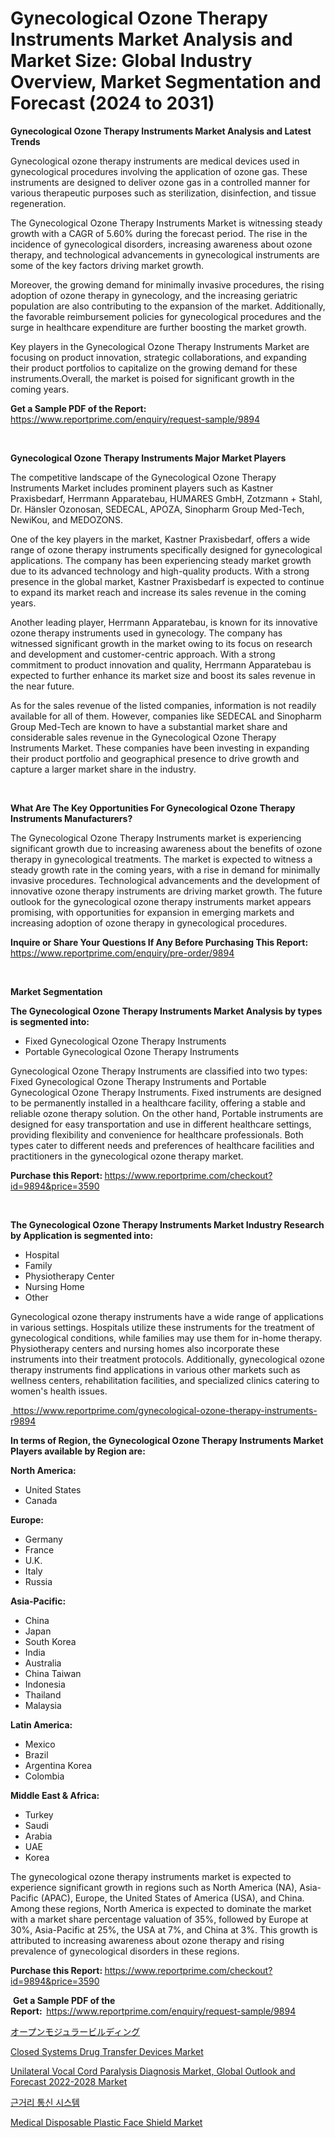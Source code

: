 <p><h1>Gynecological Ozone Therapy Instruments Market Analysis and Market Size: Global Industry Overview, Market Segmentation and Forecast (2024 to 2031)</h1></p><p><strong>Gynecological Ozone Therapy Instruments Market Analysis and Latest Trends</strong></p>
<p><p>Gynecological ozone therapy instruments are medical devices used in gynecological procedures involving the application of ozone gas. These instruments are designed to deliver ozone gas in a controlled manner for various therapeutic purposes such as sterilization, disinfection, and tissue regeneration.</p><p>The Gynecological Ozone Therapy Instruments Market is witnessing steady growth with a CAGR of 5.60% during the forecast period. The rise in the incidence of gynecological disorders, increasing awareness about ozone therapy, and technological advancements in gynecological instruments are some of the key factors driving market growth.</p><p>Moreover, the growing demand for minimally invasive procedures, the rising adoption of ozone therapy in gynecology, and the increasing geriatric population are also contributing to the expansion of the market. Additionally, the favorable reimbursement policies for gynecological procedures and the surge in healthcare expenditure are further boosting the market growth.</p><p>Key players in the Gynecological Ozone Therapy Instruments Market are focusing on product innovation, strategic collaborations, and expanding their product portfolios to capitalize on the growing demand for these instruments.Overall, the market is poised for significant growth in the coming years.</p></p>
<p><strong>Get a Sample PDF of the Report:&nbsp;</strong> <a href="https://www.reportprime.com/enquiry/request-sample/9894">https://www.reportprime.com/enquiry/request-sample/9894</a></p>
<p>&nbsp;</p>
<p><strong>Gynecological Ozone Therapy Instruments Major Market Players</strong></p>
<p><p>The competitive landscape of the Gynecological Ozone Therapy Instruments Market includes prominent players such as Kastner Praxisbedarf, Herrmann Apparatebau, HUMARES GmbH, Zotzmann + Stahl, Dr. Hänsler Ozonosan, SEDECAL, APOZA, Sinopharm Group Med-Tech, NewiKou, and MEDOZONS.</p><p>One of the key players in the market, Kastner Praxisbedarf, offers a wide range of ozone therapy instruments specifically designed for gynecological applications. The company has been experiencing steady market growth due to its advanced technology and high-quality products. With a strong presence in the global market, Kastner Praxisbedarf is expected to continue to expand its market reach and increase its sales revenue in the coming years.</p><p>Another leading player, Herrmann Apparatebau, is known for its innovative ozone therapy instruments used in gynecology. The company has witnessed significant growth in the market owing to its focus on research and development and customer-centric approach. With a strong commitment to product innovation and quality, Herrmann Apparatebau is expected to further enhance its market size and boost its sales revenue in the near future.</p><p>As for the sales revenue of the listed companies, information is not readily available for all of them. However, companies like SEDECAL and Sinopharm Group Med-Tech are known to have a substantial market share and considerable sales revenue in the Gynecological Ozone Therapy Instruments Market. These companies have been investing in expanding their product portfolio and geographical presence to drive growth and capture a larger market share in the industry.</p></p>
<p>&nbsp;</p>
<p><strong>What Are The Key Opportunities For Gynecological Ozone Therapy Instruments Manufacturers?</strong></p>
<p><p>The Gynecological Ozone Therapy Instruments market is experiencing significant growth due to increasing awareness about the benefits of ozone therapy in gynecological treatments. The market is expected to witness a steady growth rate in the coming years, with a rise in demand for minimally invasive procedures. Technological advancements and the development of innovative ozone therapy instruments are driving market growth. The future outlook for the gynecological ozone therapy instruments market appears promising, with opportunities for expansion in emerging markets and increasing adoption of ozone therapy in gynecological procedures.</p></p>
<p><strong>Inquire or Share Your Questions If Any Before Purchasing This Report:</strong> <a href="https://www.reportprime.com/enquiry/pre-order/9894">https://www.reportprime.com/enquiry/pre-order/9894</a></p>
<p>&nbsp;</p>
<p><strong>Market Segmentation</strong></p>
<p><strong>The Gynecological Ozone Therapy Instruments Market Analysis by types is segmented into:</strong></p>
<p><ul><li>Fixed Gynecological Ozone Therapy Instruments</li><li>Portable Gynecological Ozone Therapy Instruments</li></ul></p>
<p><p>Gynecological Ozone Therapy Instruments are classified into two types: Fixed Gynecological Ozone Therapy Instruments and Portable Gynecological Ozone Therapy Instruments. Fixed instruments are designed to be permanently installed in a healthcare facility, offering a stable and reliable ozone therapy solution. On the other hand, Portable instruments are designed for easy transportation and use in different healthcare settings, providing flexibility and convenience for healthcare professionals. Both types cater to different needs and preferences of healthcare facilities and practitioners in the gynecological ozone therapy market.</p></p>
<p><strong>Purchase this Report:&nbsp;</strong><a href="https://www.reportprime.com/checkout?id=9894&price=3590">https://www.reportprime.com/checkout?id=9894&price=3590</a></p>
<p>&nbsp;</p>
<p><strong>The Gynecological Ozone Therapy Instruments Market Industry Research by Application is segmented into:</strong></p>
<p><ul><li>Hospital</li><li>Family</li><li>Physiotherapy Center</li><li>Nursing Home</li><li>Other</li></ul></p>
<p><p>Gynecological ozone therapy instruments have a wide range of applications in various settings. Hospitals utilize these instruments for the treatment of gynecological conditions, while families may use them for in-home therapy. Physiotherapy centers and nursing homes also incorporate these instruments into their treatment protocols. Additionally, gynecological ozone therapy instruments find applications in various other markets such as wellness centers, rehabilitation facilities, and specialized clinics catering to women's health issues.</p></p>
<p><a href="https://www.reportprime.com/gynecological-ozone-therapy-instruments-r9894">&nbsp;https://www.reportprime.com/gynecological-ozone-therapy-instruments-r9894</a></p>
<p><strong>In terms of Region, the Gynecological Ozone Therapy Instruments Market Players available by Region are:</strong></p>
<p>
    <p> <strong> North America: </strong>
        <ul>
            <li>United States</li>
            <li>Canada</li>
        </ul>
        </p> 
    <p> <strong> Europe: </strong>
        <ul>
            <li>Germany</li>
            <li>France</li>
            <li>U.K.</li>
            <li>Italy</li>
            <li>Russia</li>
        </ul>
        </p> 
    <p> <strong> Asia-Pacific: </strong>
        <ul>
            <li>China</li>
            <li>Japan</li>
            <li>South Korea</li>
            <li>India</li>
            <li>Australia</li>
            <li>China Taiwan</li>
            <li>Indonesia</li>
            <li>Thailand</li>
            <li>Malaysia</li>
        </ul>
        </p> 
    <p> <strong> Latin America: </strong>
        <ul>
            <li>Mexico</li>
            <li>Brazil</li>
            <li>Argentina Korea</li>
            <li>Colombia</li>
        </ul>
        </p> 
    <p> <strong> Middle East & Africa: </strong>
        <ul>
            <li>Turkey</li>
            <li>Saudi</li>
            <li>Arabia</li>
            <li>UAE</li>
            <li>Korea</li>
        </ul>
    </p>
    </p>
<p><p>The gynecological ozone therapy instruments market is expected to experience significant growth in regions such as North America (NA), Asia-Pacific (APAC), Europe, the United States of America (USA), and China. Among these regions, North America is expected to dominate the market with a market share percentage valuation of 35%, followed by Europe at 30%, Asia-Pacific at 25%, the USA at 7%, and China at 3%. This growth is attributed to increasing awareness about ozone therapy and rising prevalence of gynecological disorders in these regions.</p></p>
<p><strong>Purchase this Report: </strong><a href="https://www.reportprime.com/checkout?id=9894&price=3590">https://www.reportprime.com/checkout?id=9894&price=3590</a></p>
<p>&nbsp;<strong>Get a Sample PDF of the Report:&nbsp;&nbsp;</strong><a href="https://www.reportprime.com/enquiry/request-sample/9894">https://www.reportprime.com/enquiry/request-sample/9894</a></p>
<p><strong></strong></p>
<p><p><a href="https://github.com/DwightHuels1/Market-Research-Report-List-3/blob/main/694235985761.md">オープンモジュラービルディング</a></p><p><a href="https://github.com/Angelnienowdseej3e45z3p8c/Market-Research-Report-List-3/blob/main/closed-systems-drug-transfer-devices-market.md">Closed Systems Drug Transfer Devices Market</a></p><p><a href="https://issuu.com/reportprime-2/docs/unilateral-vocal-cord-paralysis-dia_105780604d3f4b">Unilateral Vocal Cord Paralysis Diagnosis Market, Global Outlook and Forecast 2022-2028 Market</a></p><p><a href="https://github.com/marufmohassin05/Market-Research-Report-List-2/blob/main/6315375106438.md">근거리 통신 시스템</a></p><p><a href="https://github.com/angeliabkratze/Market-Research-Report-List-2/blob/main/medical-disposable-plastic-face-shield-market.md">Medical Disposable Plastic Face Shield Market</a></p></p>